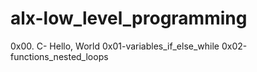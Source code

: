# alx-low_level_programming
0x00. C- Hello, World
0x01-variables_if_else_while
0x02-functions_nested_loops
